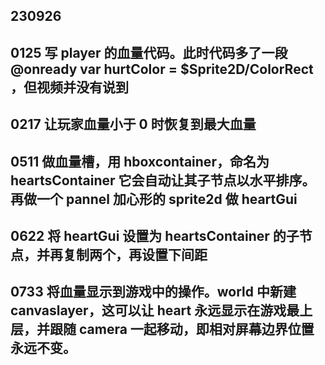 ## 230926

## 0125 写 player 的血量代码。此时代码多了一段 @onready var hurtColor = $Sprite2D/ColorRect ，但视频并没有说到

## 0217 让玩家血量小于 0 时恢复到最大血量

## 0511 做血量槽，用 hboxcontainer，命名为 heartsContainer 它会自动让其子节点以水平排序。再做一个 pannel 加心形的 sprite2d 做 heartGui

## 0622 将 heartGui 设置为 heartsContainer 的子节点，并再复制两个，再设置下间距

## 0733 将血量显示到游戏中的操作。world 中新建 canvaslayer，这可以让 heart 永远显示在游戏最上层，并跟随 camera 一起移动，即相对屏幕边界位置永远不变。
